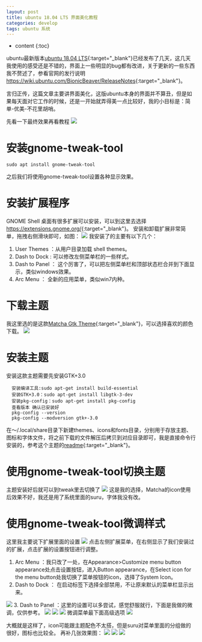 ```yaml
---
layout: post
title: ubuntu 18.04 LTS 界面美化教程
categories: develop
tags: ubuntu 系统
---
```


* content
{:toc}

ubuntu最新版本[ubuntu 18.04 LTS](https://www.ubuntu.com/download/desktop){:target="_blank"}已经发布了几天，这几天我使用的感受还是不错的，界面上一些明显的bug都有改进，关于更新的一些东西我不赘述了，参看官网的发行说明<https://wiki.ubuntu.com/BionicBeaver/ReleaseNotes>{:target="_blank"}。

言归正传，这篇文章主要讲界面美化，这版ubuntu本身的界面并不算丑，但是如果每天面对它工作的时候，还是一开始就弄得美一点比较好，我的小目标是：简单-优美-不花里胡哨。<!-- more -->

先看一下最终效果再看教程
![](https://ws1.sinaimg.cn/large/7bb8bd97gy1fu6o4aw7osj211y0lcb29.jpg)




# 安装gnome-tweak-tool

```shell
sudo apt install gnome-tweak-tool
```

之后我们将使用gnome-tweak-tool设置各种显示效果。

# 安装扩展程序

GNOME Shell 桌面有很多扩展可以安装，可以到这里去选择<https://extensions.gnome.org/>{:target="_blank"}。
安装和卸载扩展非常简单，拖拽右侧滑块即可，如图：
![](https://ws1.sinaimg.cn/large/7bb8bd97gy1fu6o5tveq0g20id060t94.gif)
我安装了的主要有以下几个：

1. User Themes ：从用户目录加载 shell themes。
2. Dash to Dock : 可以修改左侧菜单栏的一些样式。
3. Dash to Panel ： 这个厉害了，可以把左侧菜单栏和顶部状态栏合并到下面显示，类似windows效果。
4. Arc Menu ： 全新的应用菜单，类似win7内种。

# 下载主题

我这里选的是这款[Matcha Gtk Theme](https://www.gnome-look.org/p/1187179/){:target="_blank"}，可以选择喜欢的颜色下载。
![](https://ws1.sinaimg.cn/large/7bb8bd97gy1fu6o6ru9zwj20nw0f9mzb.jpg)

# 安装主题

安装这款主题需要先安装GTK+3.0

```shell
  安装编译工具:sudo apt-get install build-essential
  安装GTK+3.0：sudo apt-get install libgtk-3-dev
  安装pkg-config：sudo apt-get install pkg-config
  查看版本 确认已安装好
  pkg-config --version
  pkg-config --modversion gtk+-3.0
```

在～/.local/share目录下新建themes、icons和fonts目录，分别用于存放主题、图标和字体文件，将之前下载的文件解压后拷贝到对应目录即可，我是直接命令行安装的，参考这个主题的[readme](https://github.com/vinceliuice/matcha){:target="_blank"}。

# 使用gnome-tweak-tool切换主题

主题安装好后就可以到tweak里去切换了
![](https://ws1.sinaimg.cn/large/7bb8bd97gy1fu6o7q76j2j20jg0dvjsb.jpg)
这是我的选择，Matcha的icon使用后效果不好，我还是用了系统里面的suru，字体我没有改。

# 使用gnome-tweak-tool微调样式

这里我主要说下扩展里面的设置
![](https://ws1.sinaimg.cn/large/7bb8bd97gy1fu6o8bvg93j20jg0dvmyp.jpg)
点击左侧扩展菜单，在右侧显示了我们安装过的扩展，点击扩展的设置按钮进行调整。

1. Arc Menu ：我只改了一处，在Appearance>Customize menu button appearance处点击设置按钮，进入Button appearance，在Select icon for the menu button处我切换了菜单按钮的icon，选择了System Icon。
2. Dash to Dock ： 在启动标签下选择全部禁用，不让原来默认的菜单栏显示出来。

![](https://ws1.sinaimg.cn/large/7bb8bd97gy1fzl6fbdjb1j20h20cgab4.jpg)
3. Dash to Panel ：这里的设置可以多尝试，感觉舒服就行，下面是我做的微调，仅供参考。
![](https://ws1.sinaimg.cn/large/7bb8bd97gy1fu6o934x6sj20go0j6gmv.jpg)
![](https://ws1.sinaimg.cn/large/7bb8bd97gy1fu6o9z2ccoj20go0j6jsv.jpg)
![](https://ws1.sinaimg.cn/large/7bb8bd97gy1fu6oaed3vjj20go0j6myk.jpg)
微调菜单最下面高级选项
![](https://ws1.sinaimg.cn/large/7bb8bd97gy1fu6oaty10kj20a304njru.jpg)

大概就是这样了，icon可能跟主题配色不太搭，但是suru对菜单里面的分组做的很好，图标也比较全。
再补几张效果图：
![](https://ws1.sinaimg.cn/large/7bb8bd97gy1fu6obiwc6tj211y0lckjl.jpg)
![](https://ws1.sinaimg.cn/large/7bb8bd97gy1fu6obwlbymj20oq0fzwgh.jpg)
![](https://ws1.sinaimg.cn/large/7bb8bd97gy1fu6ocdf3ygg20g40h1e81.gif)

